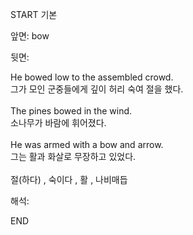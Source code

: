 START
기본

앞면:
bow


뒷면:
<div>He bowed low to the assembled crowd. </div><div>그가 모인 군중들에게 깊이 허리 숙여 절을 했다.</div><div><br></div><div><div>The pines bowed in the wind. </div><div>소나무가 바람에 휘어졌다.</div></div><div><br></div><div><div>He was armed with a bow and arrow. </div><div><div>그는 활과 화살로 무장하고 있었다.</div></div></div><div><br></div><div>절(하다) , 숙이다 , 활 , 나비매듭</div>


해석:
<!--ID: 1746614453529-->
END